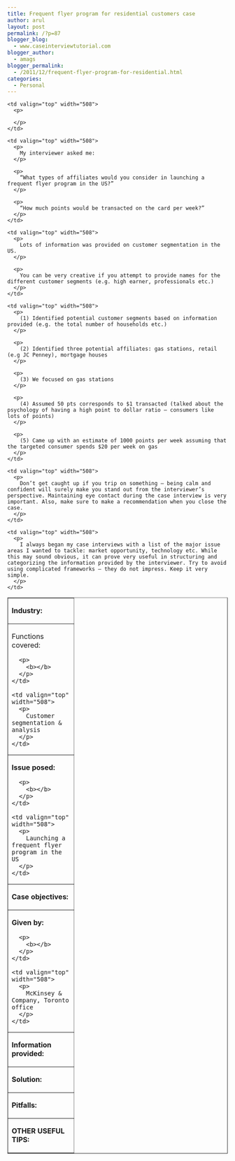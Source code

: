 ```yaml
---
title: Frequent flyer program for residential customers case
author: arul
layout: post
permalink: /?p=87
blogger_blog:
  - www.caseinterviewtutorial.com
blogger_author:
  - amags
blogger_permalink:
  - /2011/12/frequent-flyer-program-for-residential.html
categories:
  - Personal
---
```

<table border="1" cellspacing="0" cellpadding="0">
  <tr>
    <td valign="top" width="134">
      <p>
        <b>Industry:</b>
      </p>
    </td>
    
    <td valign="top" width="508">
      <p>
         
      </p>
    </td>
  </tr>
  
  <tr>
    <td valign="top" width="134">
      <p>
        Functions covered:
      </p>
      
      <p>
        <b></b>
      </p>
    </td>
    
    <td valign="top" width="508">
      <p>
        Customer segmentation & analysis
      </p>
    </td>
  </tr>
  
  <tr>
    <td valign="top" width="134">
      <p>
        <b>Issue posed:</b>
      </p>
      
      <p>
        <b></b>
      </p>
    </td>
    
    <td valign="top" width="508">
      <p>
        Launching a frequent flyer program in the US
      </p>
    </td>
  </tr>
  
  <tr>
    <td valign="top" width="134">
      <p>
        <b>Case objectives:</b>
      </p>
    </td>
    
    <td valign="top" width="508">
      <p>
        My interviewer asked me:
      </p>
      
      <p>
        “What types of affiliates would you consider in launching a frequent flyer program in the US?”
      </p>
      
      <p>
        “How much points would be transacted on the card per week?”
      </p>
    </td>
  </tr>
  
  <tr>
    <td valign="top" width="134">
      <p>
        <b>Given by:</b>
      </p>
      
      <p>
        <b></b>
      </p>
    </td>
    
    <td valign="top" width="508">
      <p>
        McKinsey & Company, Toronto office
      </p>
    </td>
  </tr>
  
  <tr>
    <td valign="top" width="134">
      <p>
        <b>Information provided:</b>
      </p>
    </td>
    
    <td valign="top" width="508">
      <p>
        Lots of information was provided on customer segmentation in the US.
      </p>
      
      <p>
        You can be very creative if you attempt to provide names for the different customer segments (e.g. high earner, professionals etc.)
      </p>
    </td>
  </tr>
  
  <tr>
    <td valign="top" width="134">
      <p>
        <b>Solution:</b>
      </p>
    </td>
    
    <td valign="top" width="508">
      <p>
        (1) Identified potential customer segments based on information provided (e.g. the total number of households etc.)
      </p>
      
      <p>
        (2) Identified three potential affiliates: gas stations, retail (e.g JC Penney), mortgage houses
      </p>
      
      <p>
        (3) We focused on gas stations
      </p>
      
      <p>
        (4) Assumed 50 pts corresponds to $1 transacted (talked about the psychology of having a high point to dollar ratio – consumers like lots of points)
      </p>
      
      <p>
        (5) Came up with an estimate of 1000 points per week assuming that the targeted consumer spends $20 per week on gas
      </p>
    </td>
  </tr>
  
  <tr>
    <td valign="top" width="134">
      <p>
        <b>Pitfalls:</b>
      </p>
    </td>
    
    <td valign="top" width="508">
      <p>
        Don’t get caught up if you trip on something – being calm and confident will surely make you stand out from the interviewer’s perspective. Maintaining eye contact during the case interview is very important. Also, make sure to make a recommendation when you close the case.
      </p>
    </td>
  </tr>
  
  <tr>
    <td valign="top" width="134">
      <p>
        <b>OTHER USEFUL TIPS:</b>
      </p>
    </td>
    
    <td valign="top" width="508">
      <p>
        I always began my case interviews with a list of the major issue areas I wanted to tackle: market opportunity, technology etc. While this may sound obvious, it can prove very useful in structuring and categorizing the information provided by the interviewer. Try to avoid using complicated frameworks – they do not impress. Keep it very simple.
      </p>
    </td>
  </tr>
</table>